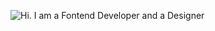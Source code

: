 
![Hi. I am a Fontend Developer and a Designer](https://user-images.githubusercontent.com/78935540/229339258-96b5e0d6-678d-4b9b-b37c-232f5984774e.png)
